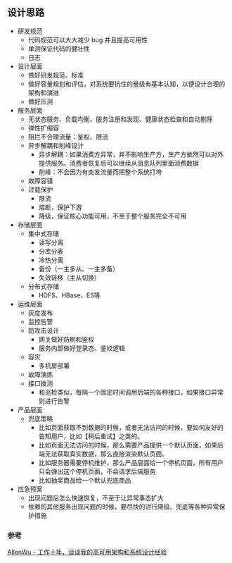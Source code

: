 ## 设计思路

- 研发规范
  - 代码规范可以大大减少 bug 并且提高可用性
  - 单测保证代码的健壮性
  - 日志
- 设计层面
  - 做好研发规范、标准
  - 做好容量规划和评估，对系统要抗住的量级有基本认知，以便设计合理的架构和演进
  - 做好压测
- 服务层面
  - 无状态服务、负载均衡、服务注册和发现、健康状态检查和自动剔除
  - 弹性扩缩容
  - 阻拦不合理流量：鉴权、限流
  - 异步解耦和削峰设计
    - 异步解耦：如果消费方异常，并不影响生产方，生产方依然可以对外提供服务。消费者恢复后可以继续从消息队列里面消费数据
    - 削峰：不会因为有突发流量而把整个系统打垮
  - 故障容错
  - 过载保护
    - 限流
    - 熔断，保护下游
    - 降级，保证核心功能可用，不至于整个服务完全不可用
- 存储层面
  - 集中式存储
    - 读写分离
    - 分库分表
    - 冷热分离
    - 备份（一主多从、一主多备）
    - 失效转移（主从切换）
  - 分布式存储
    - HDFS、HBase、ES等
- 运维层面
  - 灰度发布
  - 监控告警
  - 防攻击设计
    - 网关做好防刷和鉴权
    - 服务内部做好登录态、鉴权逻辑
  - 容灾
    - 多机房部署
  - 故障演练
  - 接口拨测
    - 和巡检类似，每隔一个固定时间调用后端的各种接口，如果接口异常则进行告警
- 产品层面
  - 兜底策略
    - 比如页面获取不到数据的时候，或者无法访问的时候，要如何友好的告知用户，比如【稍后重试】之类的。
    - 比如页面无法访问的时候，那么需要产品提供一个默认页面，如果后端无法获取真实数据，那么直接渲染默认页面。
    - 比如服务器需要停机维护，那么产品层面给一个停机页面，所有用户只会弹出这个停机页面，不会请求后端服务
    - 比如抽奖商品给一个默认兜底商品
- 应急预案
  - 出现问题后怎么快速恢复，不至于让异常事态扩大
  - 依赖的其他服务出现问题的时候，要尽快的进行降级、兜底等各种异常保护措施





### 参考

[AllenWu - 工作十年，谈谈我的高可用架构和系统设计经验](https://mp.weixin.qq.com/s?__biz=MzkyNTI5NTQ1NQ==&mid=2247511260&idx=1&sn=74b94bfb54993cef6d92d00471cc20c7&chksm=c1ca5aecf6bdd3fa7da88ac44ca21fd6ae792afc8ab0e9ac6ea17c4528dac9182d54b0b427d4&scene=126&sessionid=0)